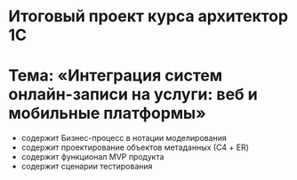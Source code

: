 <a id="markdown-итоговый-проект-курса-архитектор-1С" name="итоговый-проект-курса-архитектор-1С"></a>
# Итоговый проект курса архитектор 1С
# Тема: «Интеграция систем онлайн-записи на услуги: веб и мобильные платформы»

* содержит Бизнес-процесс в нотации моделирования
* содержит проектирование объектов метаданных (С4 + ER)
* содержит функционал MVP продукта
* содержит сценарии тестирования

